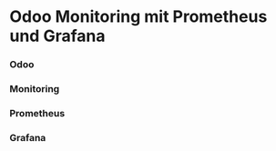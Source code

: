 # Odoo Monitoring mit Prometheus und Grafana

### Odoo

### Monitoring

### Prometheus

### Grafana

